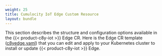 ```yaml
---
weight: 25
title: Cumulocity IoT Edge Custom Resource
layout: bundle
---
```


This section describes the structure and configuration options available in the {{< product-c8y-iot >}} Edge CR. Here is the Edge CR template ([c8yedge.yaml](/files/edge-k8s/c8yedge.yaml)) that you can edit and apply to your Kubernetes cluster to install or update {{< product-c8y-iot >}} Edge.
